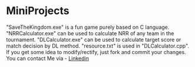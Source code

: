 # MiniProjects
"SaveTheKingdom.exe" is a fun game purely based on C language.
"NRRCalculator.exe" can be used to calculate NRR of any team in the tournament.
"DLCalculator.exe" can be used to calculate target score or match decision by DL method.
"resource.txt" is used in "DLCalculator.cpp".
If you get some idea to modify/rectify, just fork and commit your changes.
You can contact Me via - 
[Linkedin](https://www.linkedin.com/in/guptapriyanshu)
